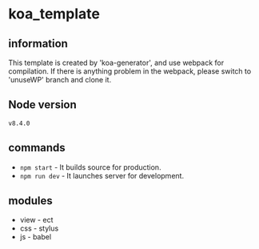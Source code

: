 # koa_template

## information
This template is created by 'koa-generator', and use webpack for compilation.
If there is anything problem in the webpack, please switch to 'unuseWP' branch and clone it.


## Node version
`v8.4.0`

## commands
- `npm start` - It builds source for production.
- `npm run dev` - It launches server for development.

## modules
- view - ect
- css - stylus
- js - babel
